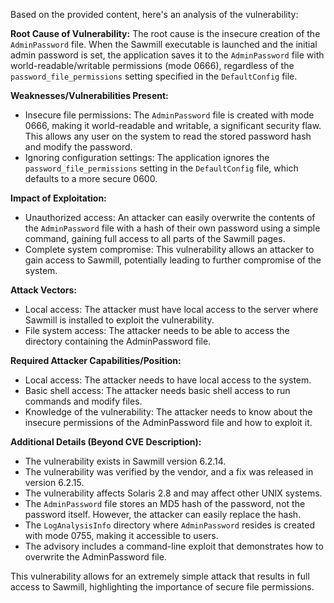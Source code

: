 Based on the provided content, here's an analysis of the vulnerability:

**Root Cause of Vulnerability:**
The root cause is the insecure creation of the `AdminPassword` file. When the Sawmill executable is launched and the initial admin password is set, the application saves it to the `AdminPassword` file with world-readable/writable permissions (mode 0666), regardless of the `password_file_permissions` setting specified in the `DefaultConfig` file.

**Weaknesses/Vulnerabilities Present:**
- Insecure file permissions: The `AdminPassword` file is created with mode 0666, making it world-readable and writable, a significant security flaw. This allows any user on the system to read the stored password hash and modify the password.
- Ignoring configuration settings: The application ignores the `password_file_permissions` setting in the `DefaultConfig` file, which defaults to a more secure 0600.

**Impact of Exploitation:**
- Unauthorized access: An attacker can easily overwrite the contents of the `AdminPassword` file with a hash of their own password using a simple command, gaining full access to all parts of the Sawmill pages.
- Complete system compromise: This vulnerability allows an attacker to gain access to Sawmill, potentially leading to further compromise of the system.

**Attack Vectors:**
- Local access: The attacker must have local access to the server where Sawmill is installed to exploit the vulnerability.
- File system access: The attacker needs to be able to access the directory containing the AdminPassword file.

**Required Attacker Capabilities/Position:**
- Local access: The attacker needs to have local access to the system.
- Basic shell access: The attacker needs basic shell access to run commands and modify files.
- Knowledge of the vulnerability: The attacker needs to know about the insecure permissions of the AdminPassword file and how to exploit it.

**Additional Details (Beyond CVE Description):**
- The vulnerability exists in Sawmill version 6.2.14.
- The vulnerability was verified by the vendor, and a fix was released in version 6.2.15.
- The vulnerability affects Solaris 2.8 and may affect other UNIX systems.
- The `AdminPassword` file stores an MD5 hash of the password, not the password itself. However, the attacker can easily replace the hash.
- The `LogAnalysisInfo` directory where `AdminPassword` resides is created with mode 0755, making it accessible to users.
- The advisory includes a command-line exploit that demonstrates how to overwrite the AdminPassword file.

This vulnerability allows for an extremely simple attack that results in full access to Sawmill, highlighting the importance of secure file permissions.